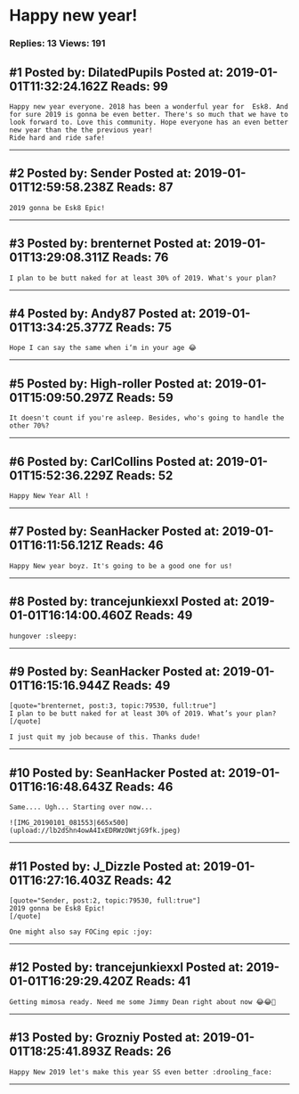 # Happy new year!

### Replies: 13 Views: 191

## \#1 Posted by: DilatedPupils Posted at: 2019-01-01T11:32:24.162Z Reads: 99

```
Happy new year everyone. 2018 has been a wonderful year for  Esk8. And for sure 2019 is gonna be even better. There's so much that we have to look forward to. Love this community. Hope everyone has an even better new year than the the previous year!
Ride hard and ride safe!
```

---
## \#2 Posted by: Sender Posted at: 2019-01-01T12:59:58.238Z Reads: 87

```
2019 gonna be Esk8 Epic!
```

---
## \#3 Posted by: brenternet Posted at: 2019-01-01T13:29:08.311Z Reads: 76

```
I plan to be butt naked for at least 30% of 2019. What's your plan?
```

---
## \#4 Posted by: Andy87 Posted at: 2019-01-01T13:34:25.377Z Reads: 75

```
Hope I can say the same when i‘m in your age 😂
```

---
## \#5 Posted by: High-roller Posted at: 2019-01-01T15:09:50.297Z Reads: 59

```
It doesn't count if you're asleep. Besides, who's going to handle the other 70%?
```

---
## \#6 Posted by: CarlCollins Posted at: 2019-01-01T15:52:36.229Z Reads: 52

```
Happy New Year All !
```

---
## \#7 Posted by: SeanHacker Posted at: 2019-01-01T16:11:56.121Z Reads: 46

```
Happy New year boyz. It's going to be a good one for us!
```

---
## \#8 Posted by: trancejunkiexxl Posted at: 2019-01-01T16:14:00.460Z Reads: 49

```
hungover :sleepy:
```

---
## \#9 Posted by: SeanHacker Posted at: 2019-01-01T16:15:16.944Z Reads: 49

```
[quote="brenternet, post:3, topic:79530, full:true"]
I plan to be butt naked for at least 30% of 2019. What’s your plan?
[/quote]

I just quit my job because of this. Thanks dude!
```

---
## \#10 Posted by: SeanHacker Posted at: 2019-01-01T16:16:48.643Z Reads: 46

```
Same.... Ugh... Starting over now...

![IMG_20190101_081553|665x500](upload://lb2dShn4owA4IxEDRWzOWtjG9fk.jpeg)
```

---
## \#11 Posted by: J_Dizzle Posted at: 2019-01-01T16:27:16.403Z Reads: 42

```
[quote="Sender, post:2, topic:79530, full:true"]
2019 gonna be Esk8 Epic!
[/quote]

One might also say FOCing epic :joy:
```

---
## \#12 Posted by: trancejunkiexxl Posted at: 2019-01-01T16:29:29.420Z Reads: 41

```
Getting mimosa ready. Need me some Jimmy Dean right about now 😂😂🤣
```

---
## \#13 Posted by: Grozniy Posted at: 2019-01-01T18:25:41.893Z Reads: 26

```
Happy New 2019 let's make this year SS even better :drooling_face:
```

---
